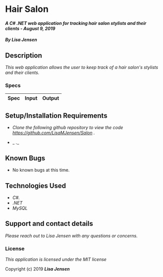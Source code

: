 # Hair Salon

#### _A C# .NET web application for tracking hair salon stylists and their clients - August 9, 2019_

#### _By **Lisa Jensen**_

## Description

_This web application allows the user to keep track of a hair salon's stylists and their clients._

### Specs
| Spec | Input | Output |
| :-------------     | :------------- | :------------- |


## Setup/Installation Requirements

* _Clone the following github repository to view the code https://github.com/LisaMJensen/Salon  ._

* _ ._


## Known Bugs
* No known bugs at this time.

## Technologies Used

* _C#._
* _.NET_
* _MySQL_

## Support and contact details

_Please reach out to Lisa Jensen with any questions or concerns._

### License

*This application is licensed under the MIT license*

Copyright (c) 2019 **_Lisa Jensen_**